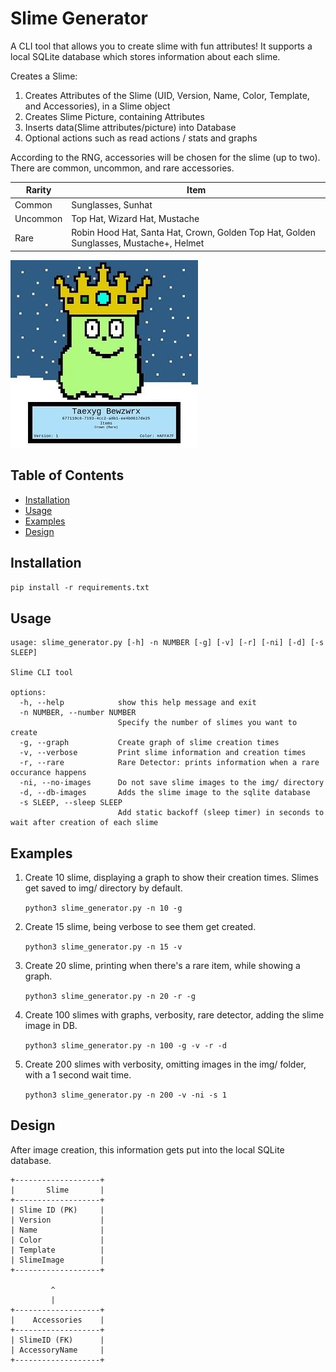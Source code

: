 # Slime Generator

A CLI tool that allows you to create slime with fun attributes! It supports a local SQLite database which stores information about each slime. 

Creates a Slime:
   
1) Creates Attributes of the Slime (UID, Version, Name, Color, Template, and Accessories), in a Slime object
2) Creates Slime Picture, containing Attributes
3) Inserts data(Slime attributes/picture) into Database
4) Optional actions such as read actions / stats and graphs

According to the RNG, accessories will be chosen for the slime (up to two). There are common, uncommon, and rare accessories. 

| Rarity    | Item |
| -------- | ------- |
| Common   | Sunglasses, Sunhat    |
| Uncommon | Top Hat, Wizard Hat, Mustache     |
| Rare     | Robin Hood Hat, Santa Hat, Crown, Golden Top Hat, Golden Sunglasses, Mustache+, Helmet    |

![Example Slime](etc/example_slime.jpg)


## Table of Contents

- [Installation](#installation)
- [Usage](#usage)
- [Examples](#examples)
- [Design](#design)

## Installation

```pip install -r requirements.txt```


## Usage
```
usage: slime_generator.py [-h] -n NUMBER [-g] [-v] [-r] [-ni] [-d] [-s SLEEP]

Slime CLI tool

options:
  -h, --help            show this help message and exit
  -n NUMBER, --number NUMBER
                        Specify the number of slimes you want to create
  -g, --graph           Create graph of slime creation times
  -v, --verbose         Print slime information and creation times
  -r, --rare            Rare Detector: prints information when a rare occurance happens
  -ni, --no-images      Do not save slime images to the img/ directory
  -d, --db-images       Adds the slime image to the sqlite database
  -s SLEEP, --sleep SLEEP
                        Add static backoff (sleep timer) in seconds to wait after creation of each slime
  ```

## Examples

1) Create 10 slime, displaying a graph to show their creation times. Slimes get saved to img/ directory by default.

    `python3 slime_generator.py -n 10 -g`

2) Create 15 slime, being verbose to see them get created.

    `python3 slime_generator.py -n 15 -v`

3) Create 20 slime, printing when there's a rare item,  while showing a graph.

    `python3 slime_generator.py -n 20 -r -g`

4) Create 100 slimes with graphs, verbosity, rare detector, adding the slime image in DB.

    `python3 slime_generator.py -n 100 -g -v -r -d`

5) Create 200 slimes with verbosity, omitting images in the img/ folder, with a 1 second wait time.

    `python3 slime_generator.py -n 200 -v -ni -s 1`

## Design

After image creation, this information gets put into the local SQLite database. 

    +-------------------+      		  
    |       Slime       |       
    +-------------------+    		 
    | Slime ID (PK)     |               
    | Version           |             
    | Name              |               
    | Color             |        	  
    | Template          |        
    | SlimeImage        |       
    +-------------------+        
                                 
             ^                   
             |
    +-------------------+  
    |    Accessories    |
    +-------------------+  
    | SlimeID (FK)      | 
    | AccessoryName     |
    +-------------------+ 

